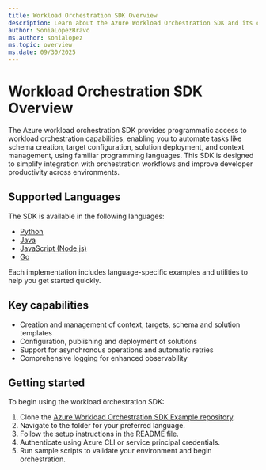 ```yaml
---
title: Workload Orchestration SDK Overview
description: Learn about the Azure Workload Orchestration SDK and its capabilities.
author: SoniaLopezBravo
ms.author: sonialopez
ms.topic: overview
ms.date: 09/30/2025
---
```


# Workload Orchestration SDK Overview

The Azure workload orchestration SDK provides programmatic access to workload orchestration capabilities, enabling you to automate tasks like schema creation, target configuration, solution deployment, and context management, using familiar programming languages. This SDK is designed to simplify integration with orchestration workflows and improve developer productivity across environments.

## Supported Languages

The SDK is available in the following languages:

- [Python](https://github.com/atharvau/Azure-Workload-Orchestration-SDK-Example/tree/main/python)
- [Java](https://github.com/atharvau/Azure-Workload-Orchestration-SDK-Example/tree/main/java)
- [JavaScript (Node.js)](https://github.com/atharvau/Azure-Workload-Orchestration-SDK-Example/tree/main/js)
- [Go](https://github.com/atharvau/Azure-Workload-Orchestration-SDK-Example/tree/main/golang)

Each implementation includes language-specific examples and utilities to help you get started quickly.

## Key capabilities

- Creation and management of context, targets, schema and solution templates
- Configuration, publishing and deployment of solutions
- Support for asynchronous operations and automatic retries
- Comprehensive logging for enhanced observability

## Getting started 

To begin using the workload orchestration SDK:

1. Clone the [Azure Workload Orchestration SDK Example repository](https://github.com/atharvau/Azure-Workload-Orchestration-SDK-Example/).
1. Navigate to the folder for your preferred language.
1. Follow the setup instructions in the README file.
1. Authenticate using Azure CLI or service principal credentials.
1. Run sample scripts to validate your environment and begin orchestration.



